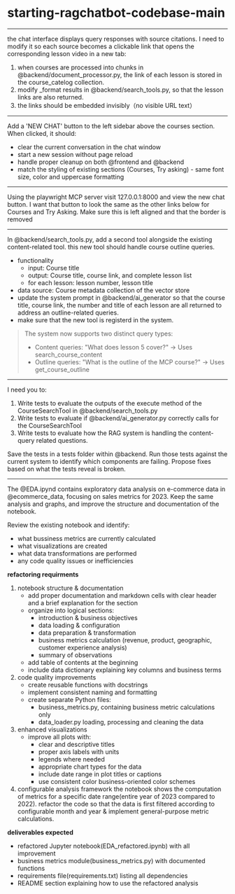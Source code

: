 # starting-ragchatbot-codebase-main

---
the chat interface displays query responses with source citations. I need to modify it so each source becomes a clickable link that opens the corresponding lesson video in a new tab:
1. when courses are processed into chunks in @backend/document_processor.py, the link of each lesson is stored in the course_catelog collection.
2. modify _format results in @backend/search_tools.py, so that the lesson links are also returned.
3. the links should be embedded invisibly（no visible URL text）

---
Add a 'NEW CHAT' button to the left sidebar above the courses section.
When clicked, it should:
- clear the current conversation in the chat window
- start a new session without page reload
- handle proper cleanup on both @frontend and @backend
- match the styling of existing sections (Courses, Try asking) - same font size, color and uppercase formatting

---
Using the playwright MCP server visit 127.0.0.1:8000 and view the new chat button. I want that button to look the same as the other links below for Courses and Try Asking. Make sure this is left aligned and that the border is removed

---
In @backend/search_tools.py, add a second tool alongside the existing content-related tool. this new tool should handle course outline queries.
- functionality
    - input: Course title
    - output: Course title, course link, and complete lesson list
    - for each lesson: lesson number, lesson title
- data source: Course metadata collection of the vector store
- update the system prompt in @backend/ai_generator so that the course title, course link, the number and title of each lesson are all returned to address an outline-related queries.
- make sure that the new tool is registerd in the system.

>  The system now supports two distinct query types:
>  - Content queries: "What does lesson 5 cover?" → Uses search_course_content
>  - Outline queries: "What is the outline of the MCP course?" → Uses get_course_outline

---
I need you to:

1. Write tests to evaluate the outputs of the execute method of the CourseSearchTool in @backend/search_tools.py
2. Write tests to evaluate if @backend/ai_generator.py correctly calls for the CourseSearchTool
3. Write tests to evaluate how the RAG system is handling the content-query related questions.

Save the tests in a tests folder within @backend. Run those tests against the current system to identify which components are failing. Propose fixes based on what the tests reveal is broken.


---
The @EDA.ipynd contains exploratory data analysis on e-commerce data in @ecommerce_data, focusing on sales metrics for 2023. Keep the same analysis and graphs, and improve the structure and documentation of the notebook.

Review the existing notebook and identify:
- what bussiness metrics are currently calculated
- what visualizations are created
- what data transformations are performed
- any code quality issues or inefficiencies

**refactoring requirments**
1. notebook structure & documentation
    - add proper documentation and markdown cells with clear header and a brief explanation for the section
    - organize into logical sections:
        - introduction & business objectives
        - data loading & configuration
        - data preparation & transformation
        - business metrics calculation (revenue, product, geographic, customer experience analysis)
        - summary of observations
    - add table of contents at the beginning
    - include data dictionary explaining key columns and business terms
2. code quality improvements
    - create reusable functions with docstrings
    - implement consistent naming and formatting
    - create separate Python files:
        - business_metrics.py, containing business metric calculations only
        - data_loader.py loading, processing and cleaning the data
3. enhanced visualizations
    - improve all plots with:
        - clear and descriptive titles
        - proper axis labels with units
        - legends where needed
        - appropriate chart types for the data
        - include date range in plot titles or captions
        - use consistent color business-oriented color schemes
4. configurable analysis framework
    the notebook shows the computation of metrics for a specific date range(entire year of 2023 compared to 2022).
    refactor the code so that the data is first filtered according to configurable month and year & implement general-purpose metric calculations.

**deliverables expected**
- refactored Jupyter notebook(EDA_refactored.ipynb) with all improvement
- business metrics module(business_metrics.py) with documented functions
- requirements file(requirements.txt) listing all dependencies
- README section explaining how to use the refactored analysis